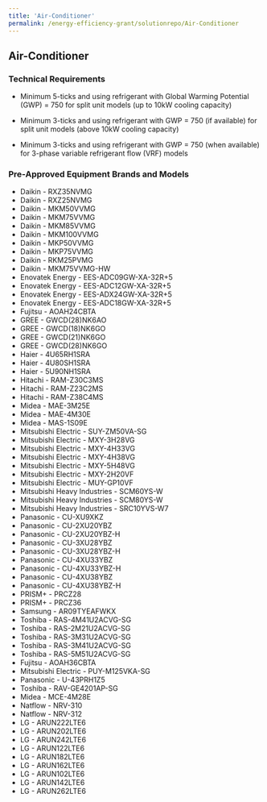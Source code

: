 ```yaml
---
title: 'Air-Conditioner'
permalink: /energy-efficiency-grant/solutionrepo/Air-Conditioner
---
```


## Air-Conditioner

### Technical Requirements

- Minimum 5-ticks and using refrigerant with Global Warming Potential (GWP) = 750 for split unit models (up to 10kW cooling capacity)

- Minimum 3-ticks and using refrigerant with GWP = 750 (if available) for split unit models (above 10kW cooling capacity)

- Minimum 3-ticks and using refrigerant with GWP = 750 (when available) for 3-phase variable refrigerant flow (VRF) models


### Pre-Approved Equipment Brands and Models

- Daikin - RXZ35NVMG
- Daikin - RXZ25NVMG
- Daikin - MKM50VVMG
- Daikin - MKM75VVMG
- Daikin - MKM85VVMG
- Daikin - MKM100VVMG
- Daikin - MKP50VVMG
- Daikin - MKP75VVMG
- Daikin - RKM25PVMG
- Daikin - MKM75VVMG-HW
- Enovatek Energy - EES-ADC09GW-XA-32R+5
- Enovatek Energy - EES-ADC12GW-XA-32R+5
- Enovatek Energy - EES-ADX24GW-XA-32R+5
- Enovatek Energy - EES-ADC18GW-XA-32R+5
- Fujitsu - AOAH24CBTA
- GREE - GWCD(28)NK6AO
- GREE - GWCD(18)NK6GO
- GREE - GWCD(21)NK6GO
- GREE - GWCD(28)NK6GO
- Haier - 4U65RH1SRA
- Haier - 4U80SH1SRA
- Haier - 5U90NH1SRA
- Hitachi - RAM-Z30C3MS
- Hitachi - RAM-Z23C2MS
- Hitachi - RAM-Z38C4MS
- Midea - MAE-3M25E
- Midea - MAE-4M30E
- Midea - MAS-1S09E
- Mitsubishi Electric - SUY-ZM50VA-SG
- Mitsubishi Electric - MXY-3H28VG
- Mitsubishi Electric - MXY-4H33VG
- Mitsubishi Electric - MXY-4H38VG
- Mitsubishi Electric - MXY-5H48VG
- Mitsubishi Electric - MXY-2H20VF
- Mitsubishi Electric - MUY-GP10VF
- Mitsubishi Heavy Industries - SCM60YS-W
- Mitsubishi Heavy Industries - SCM80YS-W
- Mitsubishi Heavy Industries - SRC10YVS-W7
- Panasonic - CU-XU9XKZ
- Panasonic - CU-2XU20YBZ
- Panasonic - CU-2XU20YBZ-H
- Panasonic - CU-3XU28YBZ
- Panasonic - CU-3XU28YBZ-H
- Panasonic - CU-4XU33YBZ
- Panasonic - CU-4XU33YBZ-H
- Panasonic - CU-4XU38YBZ
- Panasonic - CU-4XU38YBZ-H
- PRISM+ - PRCZ28
- PRISM+ - PRCZ36
- Samsung - AR09TYEAFWKX
- Toshiba - RAS-4M41U2ACVG-SG
- Toshiba - RAS-2M21U2ACVG-SG
- Toshiba - RAS-3M31U2ACVG-SG
- Toshiba - RAS-3M41U2ACVG-SG
- Toshiba - RAS-5M51U2ACVG-SG
- Fujitsu - AOAH36CBTA
- Mitsubishi Electric - PUY-M125VKA-SG
- Panasonic - U-43PRH1Z5
- Toshiba - RAV-GE4201AP-SG
- Midea - MCE-4M28E
- Natflow - NRV-310
- Natflow - NRV-312
- LG - ARUN222LTE6
- LG - ARUN202LTE6
- LG - ARUN242LTE6
- LG - ARUN122LTE6
- LG - ARUN182LTE6
- LG - ARUN162LTE6
- LG - ARUN102LTE6
- LG - ARUN142LTE6
- LG - ARUN262LTE6
